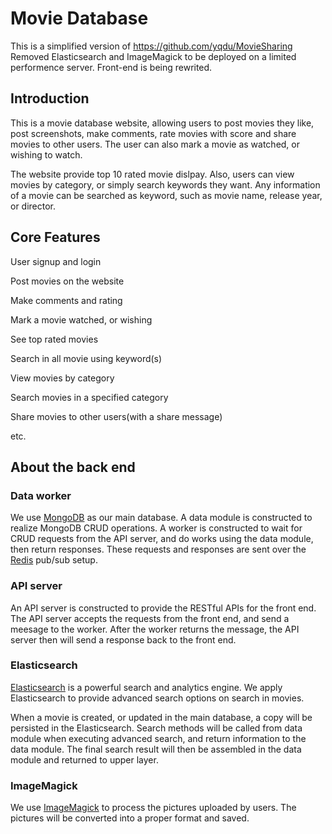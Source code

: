 # Movie Database
This is a simplified version of https://github.com/yqdu/MovieSharing
Removed Elasticsearch and ImageMagick to be deployed on a limited performence server.
Front-end is being rewrited.

## Introduction

This is a movie database website, allowing users to post movies they like, post screenshots, make comments, rate movies with score and share movies to other users. The user can also mark a movie as watched, or wishing to watch.

The website provide top 10 rated movie dislpay. Also, users can view movies by category, or simply search keywords they want. Any information of a movie can be searched as keyword, such as movie name, release year, or director.

## Core Features

User signup and login

Post movies on the website

Make comments and rating

Mark a movie watched, or wishing

See top rated movies

Search in all movie using keyword(s)

View movies by category

Search movies in a specified category

Share movies to other users(with a share message)

etc.


## About the back end

### Data worker

We use [MongoDB](https://www.mongodb.com) as our main database. A data module is constructed to realize MongoDB CRUD operations. A worker is constructed to wait for CRUD requests from the API server, and do works using the data module, then return responses. These requests and responses are sent over the [Redis](https://redis.io/) pub/sub setup.

### API server

An API server is constructed to provide the RESTful APIs for the front end. The API server accepts the requests from the front end, and send a meesage to the worker. After the worker returns the message, the API server then will send a response back to the front end.

### Elasticsearch

[Elasticsearch](https://www.elastic.co/products/elasticsearch) is a powerful search and analytics engine. We apply Elasticsearch to provide advanced search options on search in movies.

When a movie is created, or updated in the main database, a copy will be persisted in the Elasticsearch. Search methods will be called from data module when executing advanced search, and return information to the data module. The final search result will then be assembled in the data module and returned to upper layer.

### ImageMagick

We use [ImageMagick](https://www.imagemagick.org/script/index.php) to process the pictures uploaded by users. The pictures will be converted into a proper format and saved. 